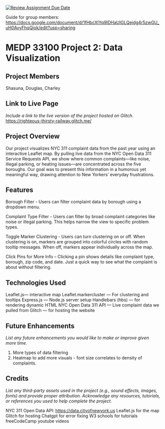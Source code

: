 [![Review Assignment Due Date](https://classroom.github.com/assets/deadline-readme-button-22041afd0340ce965d47ae6ef1cefeee28c7c493a6346c4f15d667ab976d596c.svg)](https://classroom.github.com/a/SwTV4Aya)

Guide for group members: https://docs.google.com/document/d/1fHbcXlYq9IDHaUIGLQejdg4r5zwGU_uH0AvyFhqQjok/edit?usp=sharing


# MEDP 33100 Project 2: Data Visualization
## **Project Members**

Shasuna, Douglas, Charley

## **Link to Live Page**

_Include a link to the live version of the project hosted on Glitch._
https://righteous-thirsty-railway.glitch.me/

## **Project Overview**

Our project visualizes NYC 311 complaint data from the past year using an interactive Leaflet map. By pulling live data from the NYC Open Data 311 Service Requests API, we show where common complaints—like noise, illegal parking, or heating issues—are concentrated across the five boroughs. Our goal was to present this information in a humorous yet meaningful way, drawing attention to New Yorkers’ everyday frustrations.

## **Features**

Borough Filter - Users can filter complaint data by borough using a dropdown menu.

Complaint Type Filter - Users can filter by broad complaint categories like noise or illegal parking. This helps narrow the view to specific problem types.

Toggle Marker Clustering - Users can turn clustering on or off. When clustering is on, markers are grouped into colorful circles with random tooltip messages. When off, markers appear individually across the map.

Click Pins for More Info – Clicking a pin shows details like complaint type, borough, zip code, and date. Just a quick way to see what the complaint is about without filtering.
## **Technologies Used**

Leaflet.js—  interactive map 
Leaflet.markercluster — For clustering and tooltips
Express.js — Node.js server setup
Handlebars (hbs) — for rendering dynamic HTML
NYC Open Data 311 API — Live complaint data we pulled from
Glitch — for hosting the website



## **Future Enhancements**

_List any future enhancements you would like to make or improve given more time._
1. More types of data filtering
2. Heatmap to add more visuals - font size correlates to density of complaints. 


## **Credits**

_List any third-party assets used in the project (e.g., sound effects, images, fonts) and provide proper attribution. Acknowledge any resources, tutorials, or references you used to help complete the project._

NYC 311 Open Data API: https://data.cityofnewyork.us
Leaflet.js for the map
Glitch for hosting
Chatgpt for error fixing
W3 schools for tutorials
freeCodeCamp youtube videos


